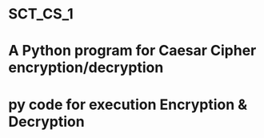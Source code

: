 # SCT_CS_1
# A Python program for Caesar Cipher encryption/decryption
# py code for execution Encryption & Decryption

